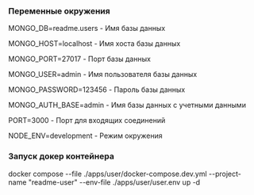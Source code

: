 ### Переменные окружения

MONGO_DB=readme.users - Имя базы данных

MONGO_HOST=localhost - Имя хоста базы данных

MONGO_PORT=27017 - Порт базы данных

MONGO_USER=admin - Имя пользователя базы данных

MONGO_PASSWORD=123456 - Пароль базы данных

MONGO_AUTH_BASE=admin - Имя базы данных с учетными данными

PORT=3000 - Порт для входящих соединений

NODE_ENV=development - Режим окружения

### Запуск докер контейнера

docker compose --file ./apps/user/docker-compose.dev.yml --project-name "readme-user" --env-file ./apps/user/user.env up -d